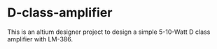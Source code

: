 # D-class-amplifier
This is an altium designer project to design a simple 5-10-Watt D class amplifier with LM-386. 